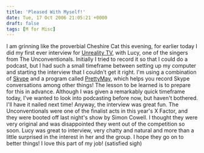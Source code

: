 ```yaml
---
title: 'Pleased With Myself!'
date: Tue, 17 Oct 2006 21:05:21 +0000
draft: false
tags: [M for Misc]
---
```


I am grinning like the proverbial Cheshire Cat this evening, for earlier today I did my first ever interview for [Unreality TV](http://www.unrealitytv.co.uk), with Lucy, one of the singers from The Unconventionals. Initially I tried to record it so that I could do a podcast, but I had such a small timeframe between setting up my computer and starting the interview that I couldn't get it right. I'm using a combination of [Skype](http://www.skype.com) and a program called [PrettyMay](http://www.prettymay.net/), which helps you record Skype conversations among other things! The lesson to be learned is to prepare for this in advance. Although I was given a remarkably quick timeframe today, I've wanted to look into podcasting before now, but haven't bothered. I'll have it nailed next time! Anyway, the interview was great fun. The Unconventionals were one of the finalist acts in this year's X Factor, and they were booted off last night's show by Simon Cowell. I thought they were very original and was disappointed they went out of the competition so soon. Lucy was great to interview, very chatty and natural and more than a little surprised in the interest in her and the group. I hope they go on to better things! I love this part of my job! (satisfied sigh)
